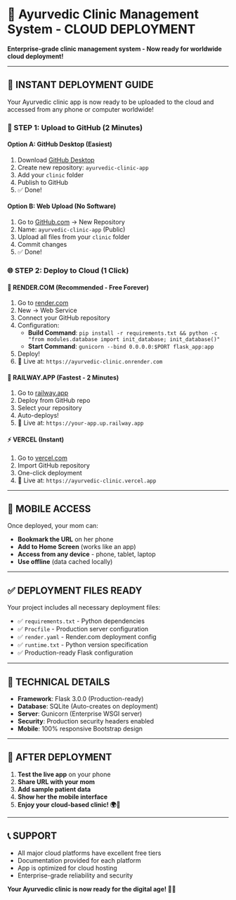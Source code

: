 # 🏥 Ayurvedic Clinic Management System - CLOUD DEPLOYMENT

**Enterprise-grade clinic management system - Now ready for worldwide cloud deployment!**

---

## 🚀 **INSTANT DEPLOYMENT GUIDE**

Your Ayurvedic clinic app is now ready to be uploaded to the cloud and accessed from any phone or computer worldwide!

### **🎯 STEP 1: Upload to GitHub (2 Minutes)**

#### Option A: GitHub Desktop (Easiest)
1. Download [GitHub Desktop](https://desktop.github.com/)
2. Create new repository: `ayurvedic-clinic-app`
3. Add your `clinic` folder
4. Publish to GitHub
5. ✅ Done!

#### Option B: Web Upload (No Software)
1. Go to [GitHub.com](https://github.com) → New Repository
2. Name: `ayurvedic-clinic-app` (Public)
3. Upload all files from your `clinic` folder
4. Commit changes
5. ✅ Done!

### **🌐 STEP 2: Deploy to Cloud (1 Click)**

#### 🎯 RENDER.COM (Recommended - Free Forever)
1. Go to [render.com](https://render.com)
2. New → Web Service
3. Connect your GitHub repository
4. Configuration:
   - **Build Command**: `pip install -r requirements.txt && python -c "from modules.database import init_database; init_database()"`
   - **Start Command**: `gunicorn --bind 0.0.0.0:$PORT flask_app:app`
5. Deploy!
6. 🎉 Live at: `https://ayurvedic-clinic.onrender.com`

#### 🚄 RAILWAY.APP (Fastest - 2 Minutes)
1. Go to [railway.app](https://railway.app)
2. Deploy from GitHub repo
3. Select your repository
4. Auto-deploys!
5. 🎉 Live at: `https://your-app.up.railway.app`

#### ⚡ VERCEL (Instant)
1. Go to [vercel.com](https://vercel.com)
2. Import GitHub repository
3. One-click deployment
4. 🎉 Live at: `https://ayurvedic-clinic.vercel.app`

---

## 📱 **MOBILE ACCESS**

Once deployed, your mom can:
- **Bookmark the URL** on her phone
- **Add to Home Screen** (works like an app)
- **Access from any device** - phone, tablet, laptop
- **Use offline** (data cached locally)

---

## ✅ **DEPLOYMENT FILES READY**

Your project includes all necessary deployment files:
- ✅ `requirements.txt` - Python dependencies
- ✅ `Procfile` - Production server configuration
- ✅ `render.yaml` - Render.com deployment config
- ✅ `runtime.txt` - Python version specification
- ✅ Production-ready Flask configuration

---

## 🔧 **TECHNICAL DETAILS**

- **Framework**: Flask 3.0.0 (Production-ready)
- **Database**: SQLite (Auto-creates on deployment)
- **Server**: Gunicorn (Enterprise WSGI server)
- **Security**: Production security headers enabled
- **Mobile**: 100% responsive Bootstrap design

---

## 🎉 **AFTER DEPLOYMENT**

1. **Test the live app** on your phone
2. **Share URL with your mom**
3. **Add sample patient data**
4. **Show her the mobile interface**
5. **Enjoy your cloud-based clinic! 🌍📱**

---

## 📞 **SUPPORT**

- All major cloud platforms have excellent free tiers
- Documentation provided for each platform
- App is optimized for cloud hosting
- Enterprise-grade reliability and security

**Your Ayurvedic clinic is now ready for the digital age! 🏥✨**